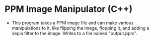# PPM Image Manipulator (C++)

- This program takes a PPM image file and can make various manipulations to it, like flipping the image, flopping it, and adding a sepia filter to the image. Writes to a file named "output.ppm".
